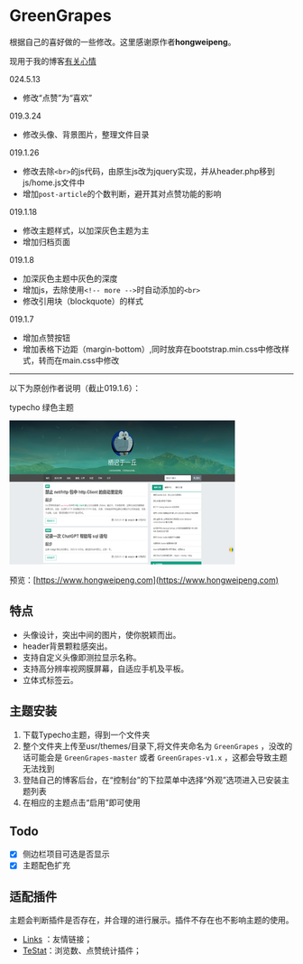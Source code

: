 # GreenGrapes

根据自己的喜好做的一些修改。这里感谢原作者**hongweipeng**。

现用于我的博客[有关心情](http://youguanxinqing.xyz)

024.5.13
- 修改“点赞”为“喜欢”

019.3.24
 - 修改头像、背景图片，整理文件目录

019.1.26
 - 修改去除`<br>`的js代码，由原生js改为jquery实现，并从header.php移到js/home.js文件中
 - 增加`post-article`的个数判断，避开其对点赞功能的影响

019.1.18
 - 修改主题样式，以加深灰色主题为主
 - 增加归档页面

019.1.8
 - 加深灰色主题中灰色的深度
 - 增加js，去除使用`<!-- more -->`时自动添加的`<br>`
 - 修改引用块（blockquote）的样式

019.1.7 
 - 增加点赞按钮 
 - 增加表格下边距（margin-bottom）,同时放弃在bootstrap.min.css中修改样式，转而在main.css中修改


-----
以下为原创作者说明（截止019.1.6）：

typecho 绿色主题

![image](https://github.com/hongweipeng/GreenGrapes/raw/master/screenshot.png)

预览：[https://www.hongweipeng.com](https://www.hongweipeng.com)

## 特点
* 头像设计，突出中间的图片，使你脱颖而出。
* header背景颗粒感突出。
* 支持自定义头像即测拉显示名称。
* 支持高分辨率视网膜屏幕，自适应手机及平板。
* 立体式标签云。

## 主题安装
1. 下载Typecho主题，得到一个文件夹
2. 整个文件夹上传至usr/themes/目录下,将文件夹命名为 `GreenGrapes` ，没改的话可能会是 `GreenGrapes-master` 或者 `GreenGrapes-v1.x` ，这都会导致主题无法找到
3. 登陆自己的博客后台，在“控制台”的下拉菜单中选择“外观”选项进入已安装主题列表
4. 在相应的主题点击“启用”即可使用

## Todo
- [x] 侧边栏项目可选是否显示
- [x] 主题配色扩充

## 适配插件
主题会判断插件是否存在，并合理的进行展示。插件不存在也不影响主题的使用。

- [Links](http://www.imhan.com/archives/typecho_links_20141214/) ：友情链接；
- [TeStat](https://github.com/hongweipeng/TeStat)：浏览数、点赞统计插件；

